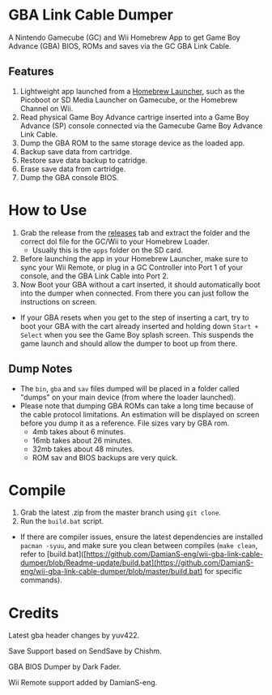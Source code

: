# GBA Link Cable Dumper
A Nintendo Gamecube (GC) and Wii Homebrew App to get Game Boy Advance (GBA) BIOS, ROMs and saves via the GC GBA Link Cable.

## Features
1. Lightweight app launched from a [Homebrew Launcher](https://www.gc-forever.com/wiki/index.php?title=Booting_homebrew#Active_Products), such as the Picoboot or SD Media Launcher on Gamecube, or the Homebrew Channel on Wii.
1. Read physical Game Boy Advance cartrige inserted into a Game Boy Advance (SP) console connected via the Gamecube Game Boy Advance Link Cable.
1. Dump the GBA ROM to the same storage device as the loaded app.
1. Backup save data from cartridge.
1. Restore save data backup to catridge.
1. Erase save data from cartridge.
1. Dump the GBA console BIOS.

# How to Use
1. Grab the release from the [releases](https://github.com/DamianS-eng/wii-gba-link-cable-dumper/releases) tab and extract the folder and the correct dol file for the GC/Wii to your Homebrew Loader.
   - Usually this is the `apps` folder on the SD card.
1. Before launching the app in your Homebrew Launcher, make sure to sync your Wii Remote, or plug in a GC Controller into Port 1 of your console, and the GBA Link Cable into Port 2.
1. Now Boot your GBA without a cart inserted, it should automatically boot into the dumper when connected. From there you can just follow the instructions on screen.  
  - If your GBA resets when you get to the step of inserting a cart, try to boot your GBA with the cart already inserted and holding down `Start + Select` when you see the Game Boy splash screen. This suspends the game launch and should allow the dumper to boot up from there.

## Dump Notes

- The `bin`, `gba` and `sav` files dumped will be placed in a folder called "dumps" on your main device (from where the loader launched).
- Please note that dumping GBA ROMs can take a long time because of the cable protocol limitations. An estimation will be displayed on screen before you dump it as a reference. File sizes vary by GBA rom.
  - 4mb takes about 6 minutes.
  - 16mb takes about 26 minutes.
  - 32mb takes about 48 minutes.
  - ROM sav and BIOS backups are very quick.

# Compile

1. Grab the latest .zip from the master branch using `git clone`.
1. Run the `build.bat` script.
- If there are compiler issues, ensure the latest dependencies are installed `pacman -syuu`, and make sure you clean between compiles (`make clean`, refer to [build.bat]([https://github.com/DamianS-eng/wii-gba-link-cable-dumper/blob/Readme-update/build.bat](https://github.com/DamianS-eng/wii-gba-link-cable-dumper/blob/master/build.bat) for specific commands).

# Credits

Latest gba header changes by yuv422.

Save Support based on SendSave by Chishm. 

GBA BIOS Dumper by Dark Fader.

Wii Remote support added by DamianS-eng.
